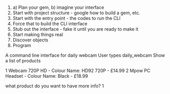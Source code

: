 1.	a) Plan your gem, b) imagine your interface
2.	Start with project structure - google how to build a gem, etc.
3.	Start with the entry point - the codes to run the CLI
4.	Force that to build the CLI interface
5.	Stub out the interface - fake it until you are ready to make it
6.	Start making things real
7.	Discover objects
8.	Program

A command line interface for daily webcam
User types daily_webcam
Show a list of products

1 Webcam 720P HD -  Colour Name: HD92 720P  - £14.99
2  Mpow PC Headset - Colour Name: Black - £18.99

what product do you want to have more info?
1
